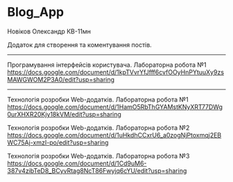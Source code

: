 # Blog_App
Новіков Олександр КВ-11мн

Додаток для створення та коментування постів.

---

Програмування інтерфейсів користувача. Лабораторна робота №1
https://docs.google.com/document/d/1kpTVvrYfJfff6cvfOOyHnPYtuuXy9zsMAWGWOM2P3A0/edit?usp=sharing

---

Технологія розробки Web-додатків. Лабораторна робота №1
https://docs.google.com/document/d/1HamO5RbThGYAMstKNyXRT77DWg0urXHXR20Kjy18kVM/edit?usp=sharing

Технологія розробки Web-додатків. Лабораторна робота №2
https://docs.google.com/document/d/1uHkdhCCxrU6_a0zogNjPtoxmqj2EBWC75Aj-xmzI-po/edit?usp=sharing

Технологія розробки Web-додатків. Лабораторна робота №3
https://docs.google.com/document/d/1Cd9uM6-387v4zibTeD8_BCyvRtag8NcT86Fwyjq6cYU/edit?usp=sharing
